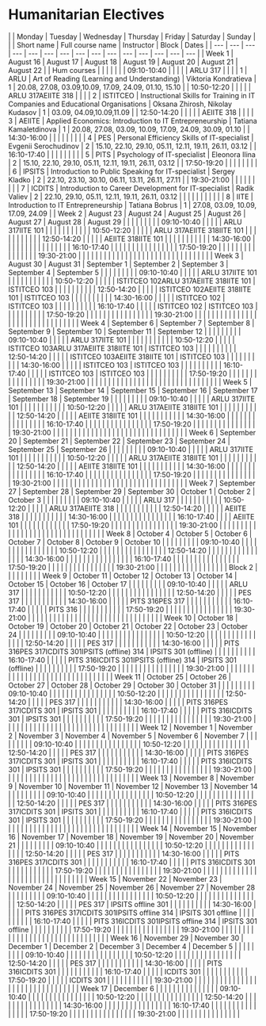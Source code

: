 






Humanitarian Electives
======================








|  | Monday
 | Tuesday
 | Wednesday
 | Thursday
 | Friday
 | Saturday
 | Sunday
 |  |  | Short name
 | Full course name
 | Instructor
 | Block
 | Dates
 |
| --- | --- | --- | --- | --- | --- | --- | --- | --- | --- | --- | --- | --- | --- | --- |
| Week 1
 | August 16
 | August 17
 | August 18
 | August 19
 | August 20
 | August 21
 | August 22
 |  | Hum courses
 |  |  |  |  |  |
| 09:10-10:40
 |  |  |  |  | ARLU 317
 |  |  |  | 1
 | ARLU
 | Art of Reading (Learning and Understanding)
 | Viktoria Kondratieva
 | 1
 | 20.08, 27.08, 03.09,10.09, 17.09, 24.09, 01.10, 15.10
 |
| 10:50-12:20
 |  |  |  |  | ARLU 317AEIITE 318
 |  |  |  | 2
 | ISTITCEO
 | Instructional Skills for Training in IT Companies and Educational Organisations
 | Oksana Zhirosh, Nikolay Kudasov
 | 1
 | 03.09, 04.09,10.09,11.09
 |
| 12:50-14:20
 |  |  |  |  | AEIITE 318
 |  |  |  | 3
 | AEIITE
 | Applied Economics: Introduction to IT Entrepreneurship
 | Tatiana Kamaletdinova
 | 1
 | 20.08, 27.08, 03.09, 10.09, 17.09, 24.09, 30.09, 01.10
 |
| 14:30-16:00
 |  |  |  |  |  |  |  |  | 4
 | PES
 | Personal Efficiency Skills of IT-specialist
 | Evgenii Serochudinov
 | 2
 | 15.10, 22.10, 29.10, 05.11, 12.11, 19.11, 26.11, 03.12
 |
| 16:10-17:40
 |  |  |  |  |  |  |  |  | 5
 | PITS
 | Psychology of IT-specialist
 | Eleonora Ilina
 | 2
 | 15.10, 22.10, 29.10, 05.11, 12.11, 19.11, 26.11, 03.12
 |
| 17:50-19:20
 |  |  |  |  |  |  |  |  | 6
 | IPSITS
 | Introduction to Public Speaking for IT-specialist
 | Sergey Kladko
 | 2
 | 22.10, 23.10, 30.10, 06.11, 13.11, 26.11, 27.11
 |
| 19:30-21:00
 |  |  |  |  |  |  |  |  | 7
 | ICDITS
 | Introduction to Career Development for IT-specialist
 | Radik Valiev
 | 2
 | 22.10, 29.10, 05.11, 12.11, 19.11, 26.11, 03.12
 |
|  |  |  |  |  |  |  |  |  | 8
 | IITE
 | Introduction to IT Entrepreneurshiр
 | Tatiana Bobrus
 | 1
 | 27.08, 03.09, 10.09, 17.09, 24.09
 |
| Week 2
 | August 23
 | August 24
 | August 25
 | August 26
 | August 27
 | August 28
 | August 29
 |  |  |  |  |  |  |  |
| 09:10-10:40
 |  |  |  |  | ARLU 317IITE 101
 |  |  |  |  |  |  |  |  |  |
| 10:50-12:20
 |  |  |  |  | ARLU 317AEIITE 318IITE 101
 |  |  |  |  |  |  |  |  |  |
| 12:50-14:20
 |  |  |  |  | AEIITE 318IITE 101
 |  |  |  |  |  |  |  |  |  |
| 14:30-16:00
 |  |  |  |  |  |  |  |  |  |  |  |  |  |  |
| 16:10-17:40
 |  |  |  |  |  |  |  |  |  |  |  |  |  |  |
| 17:50-19:20
 |  |  |  |  |  |  |  |  |  |  |  |  |  |  |
| 19:30-21:00
 |  |  |  |  |  |  |  |  |  |  |  |  |  |  |
|  |  |  |  |  |  |  |  |  |  |  |  |  |  |  |
| Week 3
 | August 30
 | August 31
 | September 1
 | September 2
 | September 3
 | September 4
 | September 5
 |  |  |  |  |  |  |  |
| 09:10-10:40
 |  |  |  |  | ARLU 317IITE 101
 |  |  |  |  |  |  |  |  |  |
| 10:50-12:20
 |  |  |  |  | ISTITCEO 102ARLU 317AEIITE 318IITE 101
 | ISTITCEO 103
 |  |  |  |  |  |  |  |  |
| 12:50-14:20
 |  |  |  |  | ISTITCEO 102AEIITE 318IITE 101
 | ISTITCEO 103
 |  |  |  |  |  |  |  |  |
| 14:30-16:00
 |  |  |  |  | ISTITCEO 102
 | ISTITCEO 103
 |  |  |  |  |  |  |  |  |
| 16:10-17:40
 |  |  |  |  | ISTITCEO 102
 | ISTITCEO 103
 |  |  |  |  |  |  |  |  |
| 17:50-19:20
 |  |  |  |  |  |  |  |  |  |  |  |  |  |  |
| 19:30-21:00
 |  |  |  |  |  |  |  |  |  |  |  |  |  |  |
|  |  |  |  |  |  |  |  |  |  |  |  |  |  |  |
| Week 4
 | September 6
 | September 7
 | September 8
 | September 9
 | September 10
 | September 11
 | September 12
 |  |  |  |  |  |  |  |
| 09:10-10:40
 |  |  |  |  | ARLU 317IITE 101
 |  |  |  |  |  |  |  |  |  |
| 10:50-12:20
 |  |  |  |  | ISTITCEO 103ARLU 317AEIITE 318IITE 101
 | ISTITCEO 103
 |  |  |  |  |  |  |  |  |
| 12:50-14:20
 |  |  |  |  | ISTITCEO 103AEIITE 318IITE 101
 | ISTITCEO 103
 |  |  |  |  |  |  |  |  |
| 14:30-16:00
 |  |  |  |  | ISTITCEO 103
 | ISTITCEO 103
 |  |  |  |  |  |  |  |  |
| 16:10-17:40
 |  |  |  |  | ISTITCEO 103
 | ISTITCEO 103
 |  |  |  |  |  |  |  |  |
| 17:50-19:20
 |  |  |  |  |  |  |  |  |  |  |  |  |  |  |
| 19:30-21:00
 |  |  |  |  |  |  |  |  |  |  |  |  |  |  |
|  |  |  |  |  |  |  |  |  |  |  |  |  |  |  |
| Week 5
 | September 13
 | September 14
 | September 15
 | September 16
 | September 17
 | September 18
 | September 19
 |  |  |  |  |  |  |  |
| 09:10-10:40
 |  |  |  |  | ARLU 317IITE 101
 |  |  |  |  |  |  |  |  |  |
| 10:50-12:20
 |  |  |  |  | ARLU 317AEIITE 318IITE 101
 |  |  |  |  |  |  |  |  |  |
| 12:50-14:20
 |  |  |  |  | AEIITE 318IITE 101
 |  |  |  |  |  |  |  |  |  |
| 14:30-16:00
 |  |  |  |  |  |  |  |  |  |  |  |  |  |  |
| 16:10-17:40
 |  |  |  |  |  |  |  |  |  |  |  |  |  |  |
| 17:50-19:20
 |  |  |  |  |  |  |  |  |  |  |  |  |  |  |
| 19:30-21:00
 |  |  |  |  |  |  |  |  |  |  |  |  |  |  |
|  |  |  |  |  |  |  |  |  |  |  |  |  |  |  |
| Week 6
 | September 20
 | September 21
 | September 22
 | September 23
 | September 24
 | September 25
 | September 26
 |  |  |  |  |  |  |  |
| 09:10-10:40
 |  |  |  |  | ARLU 317IITE 101
 |  |  |  |  |  |  |  |  |  |
| 10:50-12:20
 |  |  |  |  | ARLU 317AEIITE 318IITE 101
 |  |  |  |  |  |  |  |  |  |
| 12:50-14:20
 |  |  |  |  | AEIITE 318IITE 101
 |  |  |  |  |  |  |  |  |  |
| 14:30-16:00
 |  |  |  |  |  |  |  |  |  |  |  |  |  |  |
| 16:10-17:40
 |  |  |  |  |  |  |  |  |  |  |  |  |  |  |
| 17:50-19:20
 |  |  |  |  |  |  |  |  |  |  |  |  |  |  |
| 19:30-21:00
 |  |  |  |  |  |  |  |  |  |  |  |  |  |  |
|  |  |  |  |  |  |  |  |  |  |  |  |  |  |  |
| Week 7
 | September 27
 | September 28
 | September 29
 | September 30
 | October 1
 | October 2
 | October 3
 |  |  |  |  |  |  |  |
| 09:10-10:40
 |  |  |  |  | ARLU 317
 |  |  |  |  |  |  |  |  |  |
| 10:50-12:20
 |  |  |  |  | ARLU 317AEIITE 318 |  |  |  |  |  |  |  |  |  |
| 12:50-14:20
 |  |  |  |  | AEIITE 318 |  |  |  |  |  |  |  |  |  |
| 14:30-16:00
 |  |  |  |  |  |  |  |  |  |  |  |  |  |  |
| 16:10-17:40
 |  |  |  | AEIITE 101
 |  |  |  |  |  |  |  |  |  |  |
| 17:50-19:20
 |  |  |  |  |  |  |  |  |  |  |  |  |  |  |
| 19:30-21:00
 |  |  |  |  |  |  |  |  |  |  |  |  |  |  |
|  |  |  |  |  |  |  |  |  |  |  |  |  |  |  |
| Week 8
 | October 4
 | October 5
 | October 6
 | October 7
 | October 8
 | October 9
 | October 10
 |  |  |  |  |  |  |  |
| 09:10-10:40
 |  |  |  |  |  |  |  |  |  |  |  |  |  |  |
| 10:50-12:20
 |  |  |  |  |  |  |  |  |  |  |  |  |  |  |
| 12:50-14:20
 |  |  |  |  |  |  |  |  |  |  |  |  |  |  |
| 14:30-16:00
 |  |  |  |  |  |  |  |  |  |  |  |  |  |  |
| 16:10-17:40
 |  |  |  |  |  |  |  |  |  |  |  |  |  |  |
| 17:50-19:20
 |  |  |  |  |  |  |  |  |  |  |  |  |  |  |
| 19:30-21:00
 |  |  |  |  |  |  |  |  |  |  |  |  |  |  |
|  | Block 2
 |  |  |  |  |  |  |  |
| Week 9
 | October 11
 | October 12
 | October 13
 | October 14
 | October 15
 | October 16
 | October 17
 |  |  |  |  |  |  |  |
| 09:10-10:40
 |  |  |  |  | ARLU 317
 |  |  |  |  |  |  |  |  |  |
| 10:50-12:20
 |  |  |  |  |  |  |  |  |  |  |  |  |  |  |
| 12:50-14:20
 |  |  |  |  | PES 317
 |  |  |  |  |  |  |  |  |  |
| 14:30-16:00
 |  |  |  |  | PITS 316PES 317 |  |  |  |  |  |  |  |  |  |
| 16:10-17:40
 |  |  |  |  | PITS 316 |  |  |  |  |  |  |  |  |  |
| 17:50-19:20
 |  |  |  |  |  |  |  |  |  |  |  |  |  |  |
| 19:30-21:00
 |  |  |  |  |  |  |  |  |  |  |  |  |  |  |
|  |  |  |  |  |  |  |  |  |  |  |  |  |  |  |
| Week 10
 | October 18
 | October 19
 | October 20
 | October 21
 | October 22
 | October 23
 | October 24
 |  |  |  |  |  |  |  |
| 09:10-10:40
 |  |  |  |  |  |  |  |  |  |  |  |  |  |  |
| 10:50-12:20
 |  |  |  |  |  |  |  |  |  |  |  |  |  |  |
| 12:50-14:20
 |  |  |  |  | PES 317
 |  |  |  |  |  |  |  |  |  |
| 14:30-16:00
 |  |  |  |  | PITS 316PES 317ICDITS 301IPSITS (offline) 314
 | IPSITS 301 (offline)
 |  |  |  |  |  |  |  |  |
| 16:10-17:40
 |  |  |  |  | PITS 316ICDITS 301IPSITS (offline) 314
 | IPSITS 301 (offline)
 |  |  |  |  |  |  |  |  |
| 17:50-19:20
 |  |  |  |  |  |  |  |  |  |  |  |  |  |  |
| 19:30-21:00
 |  |  |  |  |  |  |  |  |  |  |  |  |  |  |
|  |  |  |  |  |  |  |  |  |  |  |  |  |  |  |
| Week 11
 | October 25
 | October 26
 | October 27
 | October 28
 | October 29
 | October 30
 | October 31
 |  |  |  |  |  |  |  |
| 09:10-10:40
 |  |  |  |  |  |  |  |  |  |  |  |  |  |  |
| 10:50-12:20
 |  |  |  |  |  |  |  |  |  |  |  |  |  |  |
| 12:50-14:20
 |  |  |  |  | PES 317
 |  |  |  |  |  |  |  |  |  |
| 14:30-16:00
 |  |  |  |  | PITS 316PES 317ICDITS 301
 | IPSITS 301
 |  |  |  |  |  |  |  |  |
| 16:10-17:40
 |  |  |  |  | PITS 316ICDITS 301
 | IPSITS 301
 |  |  |  |  |  |  |  |  |
| 17:50-19:20
 |  |  |  |  |  |  |  |  |  |  |  |  |  |  |
| 19:30-21:00
 |  |  |  |  |  |  |  |  |  |  |  |  |  |  |
|  |  |  |  |  |  |  |  |  |  |  |  |  |  |  |
| Week 12
 | November 1
 | November 2
 | November 3
 | November 4
 | November 5
 | November 6
 | November 7
 |  |  |  |  |  |  |  |
| 09:10-10:40
 |  |  |  |  |  |  |  |  |  |  |  |  |  |  |
| 10:50-12:20
 |  |  |  |  |  |  |  |  |  |  |  |  |  |  |
| 12:50-14:20
 |  |  |  |  | PES 317
 |  |  |  |  |  |  |  |  |  |
| 14:30-16:00
 |  |  |  |  | PITS 316PES 317ICDITS 301
 | IPSITS 301
 |  |  |  |  |  |  |  |  |
| 16:10-17:40
 |  |  |  |  | PITS 316ICDITS 301
 | IPSITS 301
 |  |  |  |  |  |  |  |  |
| 17:50-19:20
 |  |  |  |  |  |  |  |  |  |  |  |  |  |  |
| 19:30-21:00
 |  |  |  |  |  |  |  |  |  |  |  |  |  |  |
|  |  |  |  |  |  |  |  |  |  |  |  |  |  |  |
| Week 13
 | November 8
 | November 9
 | November 10
 | November 11
 | November 12
 | November 13
 | November 14
 |  |  |  |  |  |  |  |
| 09:10-10:40
 |  |  |  |  |  |  |  |  |  |  |  |  |  |  |
| 10:50-12:20
 |  |  |  |  |  |  |  |  |  |  |  |  |  |  |
| 12:50-14:20
 |  |  |  |  | PES 317
 |  |  |  |  |  |  |  |  |  |
| 14:30-16:00
 |  |  |  |  | PITS 316PES 317ICDITS 301
 | IPSITS 301
 |  |  |  |  |  |  |  |  |
| 16:10-17:40
 |  |  |  |  | PITS 316ICDITS 301
 | IPSITS 301
 |  |  |  |  |  |  |  |  |
| 17:50-19:20
 |  |  |  |  |  |  |  |  |  |  |  |  |  |  |
| 19:30-21:00
 |  |  |  |  |  |  |  |  |  |  |  |  |  |  |
|  |  |  |  |  |  |  |  |  |  |  |  |  |  |  |
| Week 14
 | November 15
 | November 16
 | November 17
 | November 18
 | November 19
 | November 20
 | November 21
 |  |  |  |  |  |  |  |
| 09:10-10:40
 |  |  |  |  |  |  |  |  |  |  |  |  |  |  |
| 10:50-12:20
 |  |  |  |  |  |  |  |  |  |  |  |  |  |  |
| 12:50-14:20
 |  |  |  |  | PES 317
 |  |  |  |  |  |  |  |  |  |
| 14:30-16:00
 |  |  |  |  | PITS 316PES 317ICDITS 301
 |  |  |  |  |  |  |  |  |  |
| 16:10-17:40
 |  |  |  |  | PITS 316ICDITS 301
 |  |  |  |  |  |  |  |  |  |
| 17:50-19:20
 |  |  |  |  |  |  |  |  |  |  |  |  |  |  |
| 19:30-21:00
 |  |  |  |  |  |  |  |  |  |  |  |  |  |  |
|  |  |  |  |  |  |  |  |  |  |  |  |  |  |  |
| Week 15
 | November 22
 | November 23
 | November 24
 | November 25
 | November 26
 | November 27
 | November 28
 |  |  |  |  |  |  |  |
| 09:10-10:40
 |  |  |  |  |  |  |  |  |  |  |  |  |  |  |
| 10:50-12:20
 |  |  |  |  |  |  |  |  |  |  |  |  |  |  |
| 12:50-14:20
 |  |  |  |  | PES 317
 | IPSITS offline 301
 |  |  |  |  |  |  |  |  |
| 14:30-16:00
 |  |  |  |  | PITS 316PES 317ICDITS 301IPSITS offline 314
 | IPSITS 301 offline
 |  |  |  |  |  |  |  |  |
| 16:10-17:40
 |  |  |  |  | PITS 316ICDITS 301IPSITS offline 314
 | IPSITS 301 offline
 |  |  |  |  |  |  |  |  |
| 17:50-19:20
 |  |  |  |  |  |  |  |  |  |  |  |  |  |  |
| 19:30-21:00
 |  |  |  |  |  |  |  |  |  |  |  |  |  |  |
|  |  |  |  |  |  |  |  |  |  |  |  |  |  |  |
| Week 16
 | November 29
 | November 30
 | December 1
 | December 2
 | December 3
 | December 4
 | December 5
 |  |  |  |  |  |  |  |
| 09:10-10:40
 |  |  |  |  |  |  |  |  |  |  |  |  |  |  |
| 10:50-12:20
 |  |  |  |  |  |  |  |  |  |  |  |  |  |  |
| 12:50-14:20
 |  |  |  |  | PES 317
 |  |  |  |  |  |  |  |  |  |
| 14:30-16:00
 |  |  |  |  | PITS 316ICDITS 301
 |  |  |  |  |  |  |  |  |  |
| 16:10-17:40
 |  |  |  |  | ICDITS 301
 |  |  |  |  |  |  |  |  |  |
| 17:50-19:20
 |  |  |  |  | ICDITS 301
 |  |  |  |  |  |  |  |  |  |
| 19:30-21:00
 |  |  |  |  |  |  |  |  |  |  |  |  |  |  |
|  |  |  |  |  |  |  |  |  |  |  |  |  |  |  |
| Week 17
 | December 6
 |  |  |  |  |  |  |  |  |  |  |  |  |  |
| 09:10-10:40
 |  |  |  |  |  |  |  |  |  |  |  |  |  |  |
| 10:50-12:20
 |  |  |  |  |  |  |  |  |  |  |  |  |  |  |
| 12:50-14:20
 |  |  |  |  |  |  |  |  |  |  |  |  |  |  |
| 14:30-16:00
 |  |  |  |  |  |  |  |  |  |  |  |  |  |  |
| 16:10-17:40
 |  |  |  |  |  |  |  |  |  |  |  |  |  |  |
| 17:50-19:20
 |  |  |  |  |  |  |  |  |  |  |  |  |  |  |
| 19:30-21:00
 |  |  |  |  |  |  |  |  |  |  |  |  |  |  |










